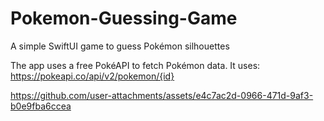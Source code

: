 # Pokemon-Guessing-Game
A simple SwiftUI game to guess Pokémon silhouettes

The app uses a free PokéAPI to fetch Pokémon data. It uses: https://pokeapi.co/api/v2/pokemon/{id} 


https://github.com/user-attachments/assets/e4c7ac2d-0966-471d-9af3-b0e9fba6ccea

